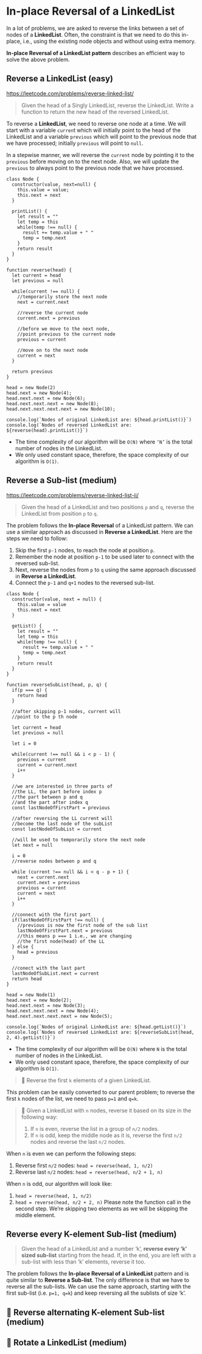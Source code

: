 # In-place Reversal of a LinkedList

In a lot of problems, we are asked to reverse the links between a set of nodes of a <b>LinkedList</b>. Often, the constraint is that we need to do this in-place, i.e., using the existing node objects and without using extra memory.

<b>In-place Reversal of a LinkedList pattern</b> describes an efficient way to solve the above problem.

## Reverse a LinkedList (easy)
https://leetcode.com/problems/reverse-linked-list/
> Given the head of a Singly LinkedList, reverse the LinkedList. Write a function to return the new head of the reversed LinkedList.

To reverse a <b>LinkedList</b>, we need to reverse one node at a time. We will start with a variable `curren`t which will initially point to the head of the LinkedList and a variable `previous` which will point to the previous node that we have processed; initially `previous` will point to `null`.

In a stepwise manner, we will reverse the `current` node by pointing it to the `previous` before moving on to the next node. Also, we will update the `previous` to always point to the previous node that we have processed. 

````
class Node {
  constructor(value, next=null) {
    this.value = value;
    this.next = next
  }
  
  printList() {
    let result = ""
    let temp = this
    while(temp !== null) {
      result += temp.value + " "
      temp = temp.next
    }
    return result
  }
}

function reverse(head) {
  let current = head
  let previous = null
  
  while(current !== null) {
    //temporarily store the next node
    next = current.next
    
    //reverse the current node
    current.next = previous
    
    //before we move to the next node, 
    //point previous to the current node
    previous = current
    
    //move on to the next node
    current = next
  }
  
  return previous
}

head = new Node(2)
head.next = new Node(4);
head.next.next = new Node(6);
head.next.next.next = new Node(8);
head.next.next.next.next = new Node(10);

console.log(`Nodes of original LinkedList are: ${head.printList()}`)
console.log(`Nodes of reversed LinkedList are: ${reverse(head).printList()}`)
````

- The time complexity of our algorithm will be `O(N)` where `‘N’` is the total number of nodes in the LinkedList.
- We only used constant space, therefore, the space complexity of our algorithm is `O(1)`.

## Reverse a Sub-list (medium)
https://leetcode.com/problems/reverse-linked-list-ii/
> Given the head of a LinkedList and two positions `p` and `q`, reverse the LinkedList from position `p` to `q`.

The problem follows the <b>In-place Reversal</b> of a LinkedList pattern. We can use a similar approach as discussed in <b>Reverse a LinkedList</b>. Here are the steps we need to follow:
1. Skip the first `p-1` nodes, to reach the node at position `p`.
2. Remember the node at position `p-1` to be used later to connect with the reversed sub-list.
3. Next, reverse the nodes from `p` to `q` using the same approach discussed in <b>Reverse a LinkedList</b>.
4. Connect the `p-1` and `q+1` nodes to the reversed sub-list.

````
class Node {
  constructor(value, next = null) {
    this.value = value
    this.next = next
  }
  
  getList() {
    let result = ""
    let temp = this
    while(temp !== null) {
      result += temp.value + " "
      temp = temp.next
    }
    return result
  }
}

function reverseSubList(head, p, q) {
  if(p === q) {
    return head
  }
  
  //after skipping p-1 nodes, current will 
  //point to the p th node
  
  let current = head
  let previous = null
  
  let i = 0
  
  while(current !== null && i < p - 1) {
    previous = current
    current = current.next
    i++
  }
  
  //we are interested in three parts of
  //the LL, the part before index p
  //the part between p and q
  //and the part after index q
  const lastNodeOfFirstPart = previous
  
  //after reversing the LL current will
  //become the last node of the subList
  const lastNodeOfSubList = current
  
  //will be used to temporarily store the next node
  let next = null
  
  i = 0
  //reverse nodes between p and q
  
  while (current !== null && i < q - p + 1) {
    next = current.next
    current.next = previous
    previous = current
    current = next
    i++
  }
  
  //connect with the first part
  if(lastNodeOfFirstPart !== null) {
    //previous is now the first node of the sub list
    lastNodeOfFirstPart.next = previous
    //this means p === 1 i.e., we are changing
    //the first node(head) of the LL
  } else {
    head = previous
  }
  
  //conect with the last part
  lastNodeOfSubList.next = current
  return head
}

head = new Node(1)
head.next = new Node(2);
head.next.next = new Node(3);
head.next.next.next = new Node(4);
head.next.next.next.next = new Node(5);

console.log(`Nodes of original LinkedList are: ${head.getList()}`)
console.log(`Nodes of reversed LinkedList are: ${reverseSubList(head, 2, 4).getList()}`)
````
- The time complexity of our algorithm will be `O(N)` where `N` is the total number of nodes in the LinkedList.
- We only used constant space, therefore, the space complexity of our algorithm is `O(1)`.

> 🌟 Reverse the first `k` elements of a given LinkedList.

This problem can be easily converted to our parent problem; to reverse the first `k` nodes of the list, we need to pass `p=1` and `q=k`.

> 🌟 Given a LinkedList with `n` nodes, reverse it based on its size in the following way:
> 1. If `n` is even, reverse the list in a group of `n/2` nodes.
> 2. If `n` is odd, keep the middle node as it is, reverse the first `n/2` nodes and reverse the last `n/2` nodes.

When `n` is even we can perform the following steps:
1. Reverse first `n/2` nodes: `head = reverse(head, 1, n/2)`
2. Reverse last `n/2` nodes: `head = reverse(head, n/2 + 1, n)`

When `n` is odd, our algorithm will look like:
1. `head = reverse(head, 1, n/2)`
2. `head = reverse(head, n/2 + 2, n)`
Please note the function call in the second step. We’re skipping two elements as we will be skipping the middle element.

## Reverse every K-element Sub-list (medium)

> Given the head of a LinkedList and a number ‘k’, <b>reverse every ‘k’ sized sub-list</b> starting from the head.
> If, in the end, you are left with a sub-list with less than ‘k’ elements, reverse it too.

The problem follows the <b>In-place Reversal of a LinkedList</b> pattern and is quite similar to <b>Reverse a Sub-list</b>. The only difference is that we have to reverse all the sub-lists. We can use the same approach, starting with the first sub-list (i.e. `p=1, q=k`) and keep reversing all the sublists of size ‘k’.
  
## 🌟 Reverse alternating K-element Sub-list (medium)
## 🌟 Rotate a LinkedList (medium)
